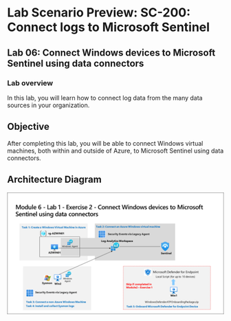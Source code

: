 # Lab Scenario Preview: SC-200: Connect logs to Microsoft Sentinel
## Lab 06: Connect Windows devices to Microsoft Sentinel using data connectors

### Lab overview

In this lab, you will learn how to connect log data from the many data sources in your organization.

## Objective
  
After completing this lab, you will be able to connect Windows virtual machines, both within and outside of Azure, to Microsoft Sentinel using data connectors.

## Architecture Diagram

  ![](media/SC200-Lab_Diagrams_Mod6_L1_Ex2.png)

